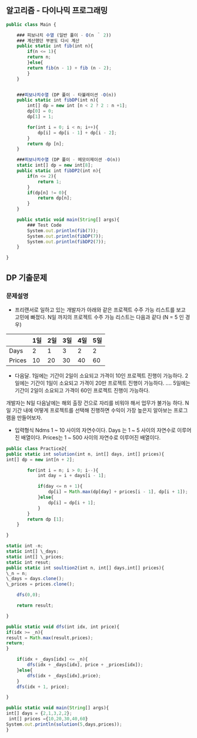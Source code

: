 ## 알고리즘 - 다이나믹 프로그래밍

```jsx
public class Main {

    ### 피보나치 수열 (일반 풀이 - O(n ＾ 2))
    ### 계산했던 부분도 다시 계산
    public static int fib(int n){
        if(n <= 1){
        return n;
        }else{
        return fib(n - 1) + fib (n - 2);
        }
    }


    ###피보나치수열 (DP 풀이 - 타뷸레이션 -O(n))
    public static int fibDP(int n){
        int[] dp = new int [n < 2 ? 2 : n +1];
        dp[0] = 0;
        dp[1] = 1;

        for(int i = 0; i < n; i++){
            dp[i] = dp[i - 1] + dp[i - 2];
        }
        return dp [n];
    }

    ###피보나치수열 (DP 풀이 - 메모이제이션 -O(n))
    static int[] dp = new int[8];
    public static int fibDP2(int n){
        if(n <= 2){
            return 1;
        }
        if(dp[n] != 0){
            return dp[n];
        }
    }

    public static void main(String[] args){
        ### Test Code
        System.out.println(fib(7));
        System.out.println(fibDP(7));
        System.out.println(fibDP2(7));
    }

}
```

## DP 기출문제

### 문제설명

- 프리랜서로 일하고 있는 개발자가 아래와 같은 프로젝트 수주 가능 리스트를 보고 고민에 빠졌다.
  N일 까지의 프로젝트 수주 가능 리스트는 다음과 같다 (N = 5 인 경우)

|        | 1일 | 2일 | 3일 | 4일 | 5일 |
| ------ | --- | --- | --- | --- | --- |
| Days   | 2   | 1   | 3   | 2   | 2   |
| Prices | 10  | 20  | 30  | 40  | 60  |

- 다음달.
  1일에는 기간이 2일이 소요되고 가격이 10인 프로젝트 진행이 가능하다.
  2일에는 기간이 1일이 소요되고 가격이 20만 프로젝트 진행이 가능하다.
  ....
  5일에는 기간이 2일이 소요되고 가격이 60인 프로젝트 진행이 가능하다.

개발자는 N일 다음날에는 해외 출장 건으로 자리를 비워야 해서 업무가 불가능 하다.
N일 기간 내에 어떻게 프로젝트를 선택해 진행하면
수익이 가장 높은지 알아보는 프로그램을 만들어보자.

- 입력형식
  Ndms 1 ~ 10 사이의 자연수이다.
  Days 는 1 ~ 5 사이의 자연수로 이루어진 배열이다.
  Prices는 1 ~ 500 사이의 자연수로 이루어진 배열이다.

```jsx
public class Practice2{
public static int solution(int n, int[] days, int[] prices){
int[] dp = new int[n + 2];

        for(int i = n; i > 0; i--){
            int day = i + days[i - 1];

            if(day <= n + 1){
                dp[i] = Math.max(dp[day] + prices[i - 1], dp[i + 1]);
            }else{
                dp[i] = dp[i + 1];
            }
        }
        return dp [1];
    }

}

static int -n;
static int[] \_days;
static int[] \_prices;
static int resut;
public static int soultion2(int n, int[] days,int[] prices){
\_n = n;
\_days = days.clone();
\_prices = prices.clone();

    dfs(0,0);

    return result;

}

public static void dfs(int idx, int price){
if(idx >= _n){
result = Math.max(result,prices);
return;
}

    if(idx + _days[idx] <= _n){
        dfs(idx + _days[idx], price + _prices[idx]);
    }else{
        dfs(idx + _days[idx],price);
    }
    dfs(idx + 1, price);

}

public static void main(String[] args){
int[] days = {2,1,3,2,2};
 int[] prices ={10,20,30,40,60}
System.out.println(solution(5,days,prices));
}
```
